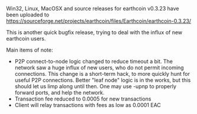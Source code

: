 Win32, Linux, MacOSX and source releases for earthcoin v0.3.23 have been uploaded to
https://sourceforge.net/projects/earthcoin/files/Earthcoin/earthcoin-0.3.23/

This is another quick bugfix release, trying to deal with the influx of new earthcoin users.

Main items of note:

* P2P connect-to-node logic changed to reduce timeout a bit.  The network saw a huge influx of new users, who do not permit incoming connections.  This change is a short-term hack, to more quickly hunt for useful P2P connections.  Better "leaf node" logic is in the works, but this should let us limp along until then.  One may use -upnp to properly forward ports, and help the network.
* Transaction fee reduced to 0.0005 for new transactions
* Client will relay transactions with fees as low as 0.0001 EAC
